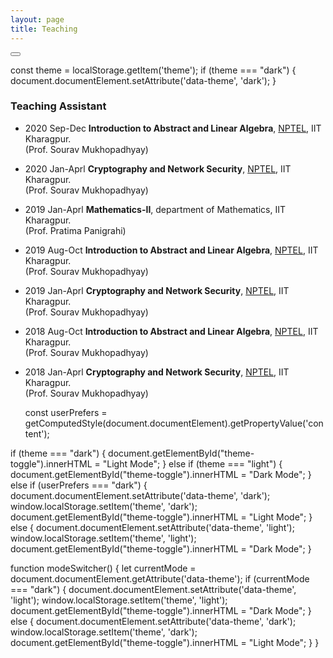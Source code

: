 ```yaml
---
layout: page
title: Teaching
---
```


<button id="theme-toggle" onclick="modeSwitcher()"></button>

const theme = localStorage.getItem('theme');
if (theme === "dark") {
document.documentElement.setAttribute('data-theme', 'dark');
}

### Teaching Assistant

* 2020 Sep-Dec **Introduction to Abstract and Linear Algebra**, [NPTEL](https://nptel.ac.in), IIT Kharagpur.\
  (Prof. Sourav Mukhopadhyay)
  
* 2020 Jan-Aprl **Cryptography and Network Security**, [NPTEL](https://nptel.ac.in), IIT Kharagpur.\
  (Prof. Sourav Mukhopadhyay) 
  
* 2019 Jan-Aprl **Mathematics-II**, department of Mathematics, IIT Kharagpur.\
  (Prof. Pratima Panigrahi)  
  
* 2019 Aug-Oct **Introduction to Abstract and Linear Algebra**, [NPTEL](https://nptel.ac.in), IIT Kharagpur.\
  (Prof. Sourav Mukhopadhyay)  
  
* 2019 Jan-Aprl **Cryptography and Network Security**, [NPTEL](https://nptel.ac.in), IIT Kharagpur.\
  (Prof. Sourav Mukhopadhyay)  
  
* 2018 Aug-Oct **Introduction to Abstract and Linear Algebra**, [NPTEL](https://nptel.ac.in), IIT Kharagpur.\
  (Prof. Sourav Mukhopadhyay)   
  
* 2018 Jan-Aprl **Cryptography and Network Security**, [NPTEL](https://nptel.ac.in), IIT Kharagpur.\
  (Prof. Sourav Mukhopadhyay)  
  
  
  const userPrefers = getComputedStyle(document.documentElement).getPropertyValue('content');	

if (theme === "dark") {
	document.getElementById("theme-toggle").innerHTML = "Light Mode";
} else if (theme === "light") {
	document.getElementById("theme-toggle").innerHTML = "Dark Mode";
} else if  (userPrefers === "dark") {
	document.documentElement.setAttribute('data-theme', 'dark');
	window.localStorage.setItem('theme', 'dark');
	document.getElementById("theme-toggle").innerHTML = "Light Mode";
} else {
	document.documentElement.setAttribute('data-theme', 'light');
	window.localStorage.setItem('theme', 'light');
	document.getElementById("theme-toggle").innerHTML = "Dark Mode";
}

function modeSwitcher() {
	let currentMode = document.documentElement.getAttribute('data-theme');
	if (currentMode === "dark") {
		document.documentElement.setAttribute('data-theme', 'light');
		window.localStorage.setItem('theme', 'light');
		document.getElementById("theme-toggle").innerHTML = "Dark Mode";
	} else {
		document.documentElement.setAttribute('data-theme', 'dark');
		window.localStorage.setItem('theme', 'dark');
		document.getElementById("theme-toggle").innerHTML = "Light Mode";
	}
}
